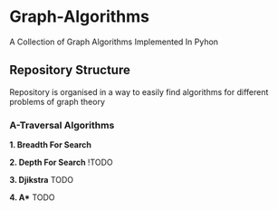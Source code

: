# Graph-Algorithms
A Collection of Graph Algorithms Implemented In Pyhon

## Repository Structure
Repository is organised in a way to easily find algorithms for different problems of graph theory

### A-Traversal Algorithms
**1. Breadth For Search**
  
**2. Depth For Search**
!TODO

**3. Djikstra**
TODO

**4. A\***
TODO
